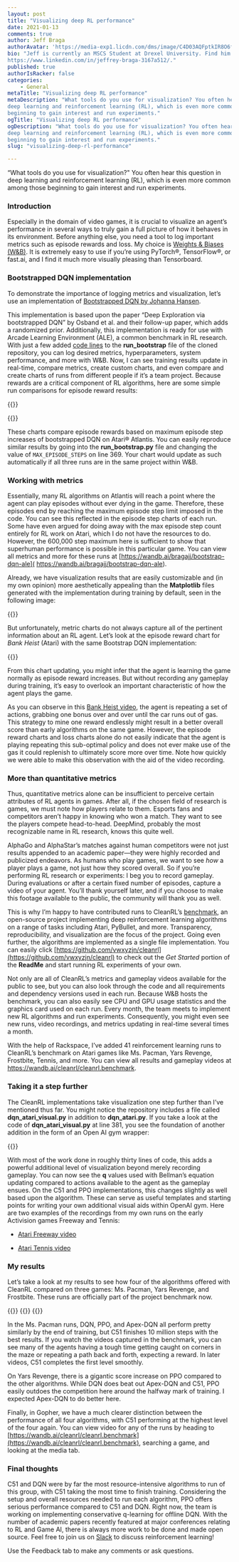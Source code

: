 ```yaml
---
layout: post
title: "Visualizing deep RL performance"
date: 2021-01-13
comments: true
author: Jeff Braga
authorAvatar: 'https://media-exp1.licdn.com/dms/image/C4D03AQFptkIR8O6f9Q/profile-displayphoto-shrink_800_800/0/1610392281416?e=1616025600&v=beta&t=jWsHg5at51Qg99bAgomPJGrcOrdNuMoZ3Sxk0Qdi-sM'
bio: "Jeff is currently an MSCS Student at Drexel University. Find him at
https://www.linkedin.com/in/jeffrey-braga-3167a512/."
published: true
authorIsRacker: false
categories:
    - General
metaTitle: "Visualizing deep RL performance"
metaDescription: "What tools do you use for visualization? You often hear this question in
deep learning and reinforcement learning (RL), which is even more common among those
beginning to gain interest and run experiments."
ogTitle: "Visualizing deep RL performance"
ogDescription: "What tools do you use for visualization? You often hear this question in
deep learning and reinforcement learning (RL), which is even more common among those
beginning to gain interest and run experiments."
slug: "visualizing-deep-rl-performance"

---
```


“What tools do you use for visualization?" You often hear this question in deep learning
and reinforcement learning (RL), which is even more common among those beginning to gain
interest and run experiments. 

<!--more-->

### Introduction

Especially in the domain of video games, it is crucial to visualize an agent’s performance
in several ways to truly gain a full picture of how it behaves in its environment. Before
anything else, you need a tool to log important metrics such as episode rewards and loss.
My choice is [Weights & Biases (W&B)](https://wandb.ai/home). It is extremely easy to use
if you’re using PyTorch&reg;, TensorFlow&reg;, or fast.ai, and I find it much more visually
pleasing than Tensorboard. 

### Bootstrapped DQN implementation

To demonstrate the importance of logging metrics and visualization, let’s use an
implementation of [Bootstrapped DQN by Johanna Hansen](https://github.com/johannah/bootstrap_dqn).

This implementation is based upon the paper “Deep Exploration via bootstrapped DQN” by
Osband et al. and their follow-up paper, which adds a randomized prior. Additionally, this
implementation is ready for use with Arcade Learning Environment (ALE), a common benchmark
in RL research. With just a few added [code lines](https://docs.wandb.ai/integrations/pytorch)
to the **run_bootstrap** file of the cloned repository, you can log desired metrics,
hyperparameters, system performance, and more with W&B. Now, I can see training results
update in real-time, compare metrics, create custom charts, and even compare and create
charts of runs from different people if it’s a team project. Because rewards are a critical
component of RL algorithms, here are some simple run comparisons for episode reward results:

{{<img src="Picture1.png" title="" alt="">}}

{{<img src="Picture2.png" title="" alt="">}}

These charts compare episode rewards based on maximum episode step increases of bootstrapped
DQN on Atari&reg; Atlantis. You can easily reproduce similar results by going into the
**run_bootstrap.py** file and changing the value of `MAX_EPISODE_STEPS` on line 369. Your
chart would update as such automatically if all three runs are in the same project within
W&B. 

### Working with metrics

Essentially, many RL algorithms on Atlantis will reach a point where the agent can play
episodes without ever dying in the game. Therefore, these episodes end by reaching the
maximum episode step limit imposed in the code. You can see this reflected in the episode
step charts of each run. Some have even argued for doing away with the max episode step
count entirely for RL work on Atari, which I do not have the resources to do. However, the
600,000 step maximum here is sufficient to show that superhuman performance is possible in
this particular game. You can view all metrics and more for these runs at
[https://wandb.ai/bragajj/bootstrap-dqn-ale]( https://wandb.ai/bragajj/bootstrap-dqn-ale). 

Already, we have visualization results that are easily customizable and (in my own opinion)
more aesthetically appealing than the **Matplotlib** files generated with the implementation
during training by default, seen in the following image:

{{<img src="Picture3.png" title="" alt="">}}

But unfortunately, metric charts do not always capture all of the pertinent information
about an RL agent. Let’s look at the episode reward chart for *Bank Heist* (Atari) with the
same Bootstrap DQN implementation:

{{<img src="Picture4.png" title="" alt="">}}
 
From this chart updating, you might infer that the agent is learning the game normally as
episode reward increases. But without recording any gameplay during training, it’s easy to
overlook an important characteristic of how the agent plays the game.

As you can observe in this [Bank Heist video](https://youtu.be/IdTmkqHzsfo), the agent is
repeating a set of actions, grabbing one bonus over and over until the car runs out of gas.
This strategy to mine one reward endlessly might result in a better overall score than early
algorithms on the same game. However, the episode reward charts and loss charts alone do
not easily indicate that the agent is playing repeating this sub-optimal policy and does
not ever make use of the gas it could replenish to ultimately score more over time. Note
how quickly we were able to make this observation with the aid of the video recording. 

### More than quantitative metrics

Thus, quantitative metrics alone can be insufficient to perceive certain attributes of RL
agents in games. After all, if the chosen field of research is games, we must note how
players relate to them. Esports fans and competitors aren’t happy in knowing who won a
match. They want to see the players compete head-to-head. DeepMind, probably the most
recognizable name in RL research, knows this quite well. 

AlphaGo and AlphaStar’s matches against human competitors were not just results appended
to an academic paper&mdash;they were highly recorded and publicized endeavors. As humans
who play games, we want to see *how* a player plays a game, not just how they scored overall.
So if you’re performing RL research or experiments: I beg you to record gameplay. During
evaluations or after a certain fixed number of episodes, capture a video of your agent.
You’ll thank yourself later, and if you choose to make this footage available to the public,
the community will thank you as well. 

This is why I’m happy to have contributed runs to CleanRL’s
[benchmark](https://wandb.ai/cleanrl/cleanrl.benchmark/reports/Open-RL-Benchmark-0-5-0---Vmlldzo0MDcxOA),
an open-source project implementing deep reinforcement learning algorithms on a range of
tasks including Atari, PyBullet, and more. Transparency, reproducibility, and visualization
are the focus of the project. Going even further, the algorithms are implemented as a
single file implementation. You can easily click
[https://github.com/vwxyzjn/cleanrl](https://github.com/vwxyzjn/cleanrl) to check out the
*Get Started* portion of the **ReadMe** and start running RL experiments of your own.

Not only are all of CleanRL’s metrics and gameplay videos available for the public to see,
but you can also look through the code and all requirements and dependency versions used
in each run. Because W&B hosts the benchmark, you can also easily see CPU and GPU usage
statistics and the graphics card used on each run. Every month, the team meets to implement
new RL algorithms and run experiments. Consequently, you might even see new runs, video
recordings, and metrics updating in real-time several times a month. 

With the help of Rackspace, I’ve added 41 reinforcement learning runs to CleanRL’s benchmark
on Atari games like Ms. Pacman, Yars Revenge, Frostbite, Tennis, and more. You can view
all results and gameplay videos at https://wandb.ai/cleanrl/cleanrl.benchmark. 

### Taking it a step further

The CleanRL implementations take visualization one step further than I’ve mentioned thus
far. You might notice the repository includes a file called **dqn_atari_visual.py** in
addition to **dqn_atari.py**. If you take a look at the code of **dqn_atari_visual.py** at
line 381, you see the foundation of another addition in the form of an Open AI gym wrapper:

{{<img src="Picture5.png" title="" alt="">}}

With most of the work done in roughly thirty lines of code, this adds a powerful additional
level of visualization beyond merely recording gameplay. You can now see the **q** values
used with Bellman’s equation updating compared to actions available to the agent as the
gameplay ensues. On the C51 and PPO implementations, this changes slightly as well based
upon the algorithm. These can serve as useful templates and starting points for writing your
own additional visual aids within OpenAI gym. Here are two examples of the recordings from
my own runs on the early Activision games Freeway and Tennis:

- [Atari Freeway video](https://www.youtube.com/watch?v=NW-QSO-mvUc)

- [Atari Tennis video](https://youtu.be/Ztklo77mpIU)

### My results

Let’s take a look at my results to see how four of the algorithms offered with CleanRL
compared on three games: Ms. Pacman, Yars Revenge, and Frostbite. These runs are officially
part of the project benchmark now.

{{<img src="Picture6.png" title="" alt="">}}
{{<img src="Picture7.png" title="" alt="">}}
{{<img src="Picture8.png" title="" alt="">}}

In the Ms. Pacman runs, DQN, PPO, and Apex-DQN all perform pretty similarly by the end of
training, but C51 finishes 10 million steps with the best results. If you watch the videos
captured in the benchmark, you can see many of the agents having a tough time getting
caught on corners in the maze or repeating a path back and forth, expecting a reward. In
later videos, C51 completes the first level smoothly. 

On Yars Revenge, there is a gigantic score increase on PPO compared to the other algorithms.
While DQN does beat out Apex-DQN and C51, PPO easily outdoes the competition here around
the halfway mark of training. I expected Apex-DQN to do better here. 

Finally, in Gopher, we have a much clearer distinction between the performance of all four
algorithms, with C51 performing at the highest level of the four again. You can view video
for any of the runs by heading to
[https://wandb.ai/cleanrl/cleanrl.benchmark](https://wandb.ai/cleanrl/cleanrl.benchmark),
searching a game, and looking at the media tab.

### Final thoughts

C51 and DQN were by far the most resource-intensive algorithms to run of this group, with
C51 taking the most time to finish training. Considering the setup and overall resources
needed to run each algorithm, PPO offers serious performance compared to C51 and DQN. Right
now, the team is working on implementing conservative q-learning for offline DQN. With the
number of academic papers recently featured at major conferences relating to RL and Game AI,
there is always more work to be done and made open source. Feel free to join us on
[Slack](https://join.slack.com/t/cleanrl/shared_invite/zt-cj64t5eq-xKZ6sD0KPGFKu1QicHEvVg)
to discuss reinforcement learning!

Use the Feedback tab to make any comments or ask questions.
